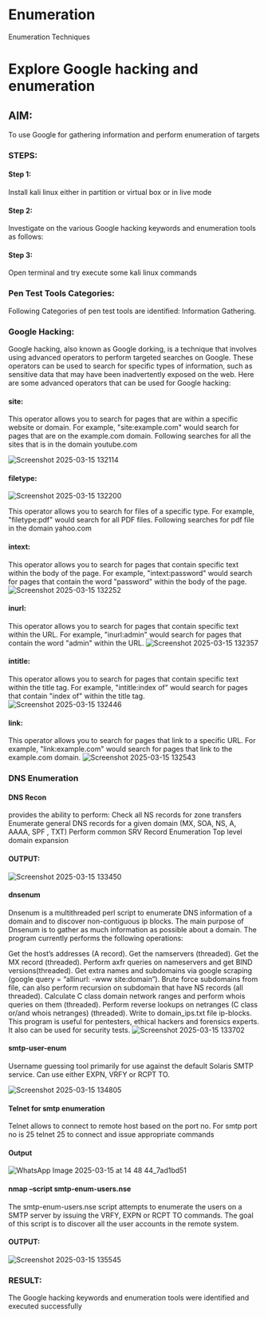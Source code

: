 # Enumeration
Enumeration Techniques

# Explore Google hacking and enumeration 

## AIM:

To use Google for gathering information and perform enumeration of targets

### STEPS:

#### Step 1:

Install kali linux either in partition or virtual box or in live mode

#### Step 2:

Investigate on the various Google hacking keywords and enumeration tools as follows:


#### Step 3:
Open terminal and try execute some kali linux commands

### Pen Test Tools Categories:  

Following Categories of pen test tools are identified:
Information Gathering.

### Google Hacking:

Google hacking, also known as Google dorking, is a technique that involves using advanced operators to perform targeted searches on Google. These operators can be used to search for specific types of information, such as sensitive data that may have been inadvertently exposed on the web. Here are some advanced operators that can be used for Google hacking:

#### site:
This operator allows you to search for pages that are within a specific website or domain. For example, "site:example.com" would search for pages that are on the example.com domain.
Following searches for all the sites that is in the domain youtube.com



![Screenshot 2025-03-15 132114](https://github.com/user-attachments/assets/c4e7ce8f-0a71-4608-a983-4a0bbee9b370)




#### filetype: 

![Screenshot 2025-03-15 132200](https://github.com/user-attachments/assets/4cdfd1cc-bb27-4c33-a476-aa691797e066)

This operator allows you to search for files of a specific type. For example, "filetype:pdf" would search for all PDF files.
Following searches for pdf file in the domain yahoo.com

#### intext:
This operator allows you to search for pages that contain specific text within the body of the page. For example, "intext:password" would search for pages that contain the word "password" within the body of the page.
![Screenshot 2025-03-15 132252](https://github.com/user-attachments/assets/cb8ac0ce-d1a7-4af2-8acb-518c273ec8bd)



#### inurl:
This operator allows you to search for pages that contain specific text within the URL. For example, "inurl:admin" would search for pages that contain the word "admin" within the URL.
![Screenshot 2025-03-15 132357](https://github.com/user-attachments/assets/edbad9a1-0111-4801-b28a-ace0b3672b0e)


#### intitle:
This operator allows you to search for pages that contain specific text within the title tag. For example, "intitle:index of" would search for pages that contain "index of" within the title tag.
![Screenshot 2025-03-15 132446](https://github.com/user-attachments/assets/7f360b23-4d19-4f39-a24d-8f48284a8dff)



#### link:
This operator allows you to search for pages that link to a specific URL. For example, "link:example.com" would search for pages that link to the example.com domain.
![Screenshot 2025-03-15 132543](https://github.com/user-attachments/assets/5cc69c99-28c9-465a-8aab-b8d941a3ef58)

 
### DNS Enumeration


#### DNS Recon
provides the ability to perform:
Check all NS records for zone transfers
Enumerate general DNS records for a given domain (MX, SOA, NS, A, AAAA, SPF , TXT)
Perform common SRV Record Enumeration
Top level domain expansion
#### OUTPUT:
![Screenshot 2025-03-15 133450](https://github.com/user-attachments/assets/401453d1-361b-46a6-a482-6ff267d41d67)


#### dnsenum
Dnsenum is a multithreaded perl script to enumerate DNS information of a domain and to discover non-contiguous ip blocks. The main purpose of Dnsenum is to gather as much information as possible about a domain. The program currently performs the following operations:

Get the host’s addresses (A record).
Get the namservers (threaded).
Get the MX record (threaded).
Perform axfr queries on nameservers and get BIND versions(threaded).
Get extra names and subdomains via google scraping (google query = “allinurl: -www site:domain”).
Brute force subdomains from file, can also perform recursion on subdomain that have NS records (all threaded).
Calculate C class domain network ranges and perform whois queries on them (threaded).
Perform reverse lookups on netranges (C class or/and whois netranges) (threaded).
Write to domain_ips.txt file ip-blocks.
This program is useful for pentesters, ethical hackers and forensics experts. It also can be used for security tests.
![Screenshot 2025-03-15 133702](https://github.com/user-attachments/assets/8d68dd5a-fd57-4a30-bda3-9ef1874fc1c5)



#### smtp-user-enum
Username guessing tool primarily for use against the default Solaris SMTP service. Can use either EXPN, VRFY or RCPT TO.

![Screenshot 2025-03-15 134805](https://github.com/user-attachments/assets/363d7de9-5f93-4cb1-bd07-4d55d5ff01bc)




#### Telnet for smtp enumeration
Telnet allows to connect to remote host based on the port no. For smtp port no is 25
telnet <host address> 25 to connect
and issue appropriate commands
  
#### Output
  
![WhatsApp Image 2025-03-15 at 14 48 44_7ad1bd51](https://github.com/user-attachments/assets/219d9038-7f08-48ca-a0be-e5bed6221145)


#### nmap –script smtp-enum-users.nse <hostname>

The smtp-enum-users.nse script attempts to enumerate the users on a SMTP server by issuing the VRFY, EXPN or RCPT TO commands. The goal of this script is to discover all the user accounts in the remote system.


#### OUTPUT:
 
![Screenshot 2025-03-15 135545](https://github.com/user-attachments/assets/ee9104eb-6a8a-4cb7-9b7c-ba91d2da0b4e)

 

### RESULT:
The Google hacking keywords and enumeration tools were identified and executed successfully




